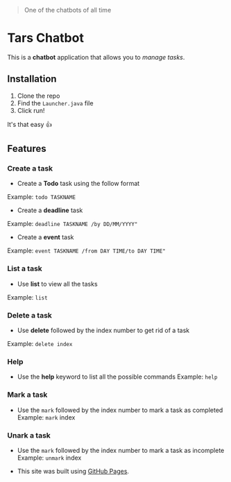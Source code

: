> One of the chatbots of all time

# Tars Chatbot

This is a **chatbot** application that allows you to _manage tasks_.

  ## Installation

1. Clone the repo
2. Find the `Launcher.java` file
3. Click run!

It's that easy :+1:


## Features
### Create a task

- Create a **Todo** task using the follow format

Example: `todo TASKNAME`

- Create a **deadline** task

Example: `deadline TASKNAME /by DD/MM/YYYY"`

- Create a **event** task

Example: `event TASKNAME /from DAY TIME/to DAY TIME"`

### List a task

- Use **list** to view all the tasks

Example: `list`

### Delete a task
- Use **delete** followed by the index number to get rid of a task

Example: `delete index`

### Help

- Use the **help** keyword to list all the possible commands
Example: `help`

### Mark a task

- Use the `mark` followed by the index number to mark a task as completed
Example: `mark` index

### Unark a task

- Use the `mark` followed by the index number to mark a task as incomplete
  Example: `unmark` index


- This site was built using [GitHub Pages](https://pages.github.com/).

